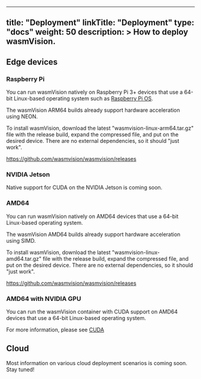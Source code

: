 
---
title: "Deployment"
linkTitle: "Deployment"
type: "docs"
weight: 50
description: >
  How to deploy wasmVision.
---

## Edge devices

### Raspberry Pi

You can run wasmVision natively on Raspberry Pi 3+ devices that use a 64-bit Linux-based operating system such as [Raspberry Pi OS](https://www.raspberrypi.com/software/operating-systems/).

The wasmVision ARM64 builds already support hardware acceleration using NEON.

To install wasmVision, download the latest "wasmvision-linux-arm64.tar.gz" file with the release build, expand the compressed file, and put on the desired device. There are no external dependencies, so it should "just work".

https://github.com/wasmvision/wasmvision/releases

### NVIDIA Jetson

Native support for CUDA on the NVIDIA Jetson is coming soon.

### AMD64

You can run wasmVision natively on AMD64 devices that use a 64-bit Linux-based operating system.

The wasmVision AMD64 builds already support hardware acceleration using SIMD.

To install wasmVision, download the latest "wasmvision-linux-amd64.tar.gz" file with the release build, expand the compressed file, and put on the desired device. There are no external dependencies, so it should "just work".

https://github.com/wasmvision/wasmvision/releases

### AMD64 with NVIDIA GPU

You can run the wasmVision container with CUDA support on AMD64 devices that use a 64-bit Linux-based operating system.

For more information, please see [CUDA](/docs/guides/cuda#docker)

## Cloud

Most information on various cloud deployment scenarios is coming soon. Stay tuned!
